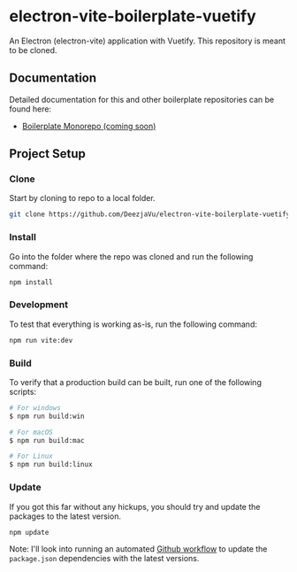 # electron-vite-boilerplate-vuetify

An Electron (electron-vite) application with Vuetify.
This repository is meant to be cloned.

## Documentation

Detailed documentation for this and other boilerplate repositories can be found here:

<!-- TODO: fix boilerplate monorepo url -->

<!-- - [Boilerplate Monorepo](https://github.com/DeezjaVu/boilerplate-monorepo) -->

- [Boilerplate Monorepo (coming soon)](https://github.com/DeezjaVu)

## Project Setup

### Clone

Start by cloning to repo to a local folder.

```bash
git clone https://github.com/DeezjaVu/electron-vite-boilerplate-vuetify.git
```

### Install

Go into the folder where the repo was cloned and run the following command:

```bash
npm install
```

### Development

To test that everything is working as-is, run the following command:

```bash
npm run vite:dev
```

### Build

To verify that a production build can be built, run one of the following scripts:

```bash
# For windows
$ npm run build:win

# For macOS
$ npm run build:mac

# For Linux
$ npm run build:linux
```

### Update

If you got this far without any hickups, you should try and update the packages to the latest version.

```bash
npm update
```

Note: I'll look into running an automated [Github workflow](https://docs.github.com/en/actions/writing-workflows/about-workflows) to update the `package.json` dependencies with the latest versions.
